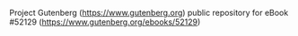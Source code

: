 Project Gutenberg (https://www.gutenberg.org) public repository for
eBook #52129 (https://www.gutenberg.org/ebooks/52129)

